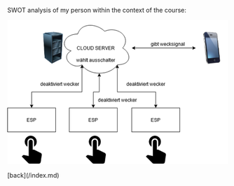  SWOT analysis of my person within the context of the course:
 <p class="view"><img src="/8.png"></p>
[back](/index.md)
 
 
